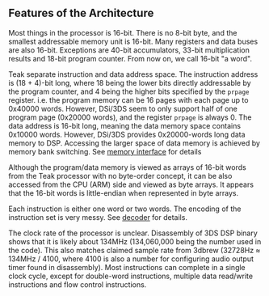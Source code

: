 ## Features of the Architecture

Most things in the processor is 16-bit. There is no 8-bit byte, and the smallest addressable memory unit is 16-bit. Many registers and data buses are also 16-bit. Exceptions are 40-bit accumulators, 33-bit multiplication results and 18-bit program counter. From now on, we call 16-bit "a word".

Teak separate instruction and data address space. The instruction address is (18 + 4)-bit long, where 18 being the lower bits directly addressable by the program counter, and 4 being the higher bits specified by the `prpage` register. i.e. the program memory can be 16 pages with each page up to 0x40000 words. However, DSi/3DS seem to only support half of one program page (0x20000 words), and the register `prpage` is always 0. The data address is 16-bit long, meaning the data memory space contains 0x10000 words. However, DSi/3DS provides 0x20000-words long data memory to DSP. Accessing the larger space of data memory is achieved by memory bank switching. See [memory interface](memory_interface.md) for details

Although the program/data memory is viewed as arrays of 16-bit words from the Teak processor with no byte-order concept, it can be also accessed from the CPU (ARM) side and viewed as byte arrays. It appears that the 16-bit words is little-endian when represented in byte arrays.

Each instruction is either one word or two words. The encoding of the instruction set is very messy. See [decoder](decoder.md) for details.

The clock rate of the processor is unclear. Disassembly of 3DS DSP binary shows that it is likely about 134MHz (134,060,000 being the number used in the code). This also matches claimed sample rate from 3dbrew (32728Hz ≈ 134MHz / 4100, where 4100 is also a number for configuring audio output timer found in disassembly). Most instructions can complete in a single clock cycle, except for double-word instructions, multiple data read/write instructions and flow control instructions.
